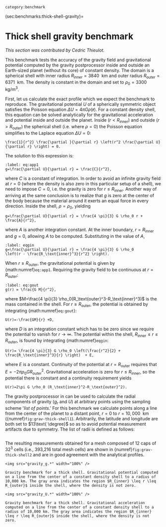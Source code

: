 ```{tags}
category:benchmark
```

(sec:benchmarks:thick-shell-gravity)=
# Thick shell gravity benchmark

*This section was contributed by Cedric Thieulot.*

This benchmark tests the accuracy of the gravity field and gravitational
potential computed by the gravity postprocessor inside and outside an
Earth-sized planet (without its core) of constant density. The domain is a
spherical shell with inner radius $R_\text{inner}=3840~\text{ km}$ and
outer radius $R_\text{outer}=6371~\text{ km}$. The density is constant
in the domain and set to $\rho_0=3300~\text{ kg}/\text{m}^3$.

First, let us calculate the exact profile which we expect the benchmark to
reproduce. The gravitational potential $U$ of a spherically symmetric object
satisfies the Poisson equation $\Delta U = 4\pi G \rho(\mathbf r)$. For a
constant density shell, this equation can be solved analytically for the
gravitational acceleration and potential inside and outside the planet. Inside
($r<R_\text{inner}$) and outside ($r>R_\text{outer}$) the
spherical shell (i.e. where $\rho=0$) the Poisson equation simplifies to the
Laplace equation $\Delta U=0$:
```{math}
\frac{1}{r^2} \frac{\partial }{\partial r} \left(r^2 \frac{\partial U}{\partial r} \right) = 0.
```
The solution to this expression is:
```{math}
:label: eq:app1
g=\frac{\partial U}{\partial r} = \frac{C}{r^2},
```
where $C$
is a constant of integration. In order to avoid an infinite gravity field at
$r=0$ (where the density is also zero in this particular setup of a shell), we
need to impose $C=0$, i.e. the gravity is zero for
$r\leq R_\text{inner}$. Another way of arriving at the same conclusion
is to realize that $g$ is zero at the center of the body because the material
around it exerts an equal force in every direction. Inside the shell,
$\rho=\rho_0$, yielding
```{math}
g=\frac{\partial U}{\partial r} = \frac{4 \pi}{3} G \rho_0 r + \frac{A}{r^2},
```
where $A$ is another integration constant. At the inner boundary,
$r=R_\text{inner}$ and $g=0$, allowing $A$ to be computed.
Substituting in the value of $A$,
```{math}
:label: eqgin
g=\frac{\partial U}{\partial r} = \frac{4 \pi}{3} G \rho_0
\left(r - \frac{R_\text{inner}^3}{r^2} \right).
```
When
$r\geq R_\text{outer}$, the gravitational potential is given by {math:numref}`eq:app1`.
Requiring the gravity field to be continuous at
$r=R_\text{outer}$:
```{math}
:label: eq:gout
g(r) = \frac{G M}{r^2},
```
where $M=\frac{4 \pi}{3} \rho_0(R_\text{outer}^3-R_\text{inner}^3)$
is the mass contained in the shell. For $r\ge R_\text{outer}$, the
potential is obtained by integrating {math:numref}`eq:gout`):
```{math}
U(r)=-\frac{GM}{r} +D,
```
where $D$ is an integration constant which has to
be zero since we require the potential to vanish for $r\rightarrow \infty$.
The potential within the shell,
$R_\text{inner}\leq r \leq R_\text{outer}$, is found by
integrating {math:numref}`eqgin`:
```{math}
U(r)= \frac{4 \pi}{3} G \rho_0 \left(\frac{r^2}{2} + \frac{R_\text{inner}^3}{r} \right)  + E,
```
where $E$ is a constant. Continuity of the potential at
$r=R_\text{outer}$ requires that
$E=-2\pi\rho_0 G R_\text{outer}^2$. Gravitational acceleration is zero
for $r\leq R_\text{inner}$, so the potential there is constant and a
continuity requirement yields
```{math}
U(r)=2\pi G \rho_0 (R_\text{inner}^2-R_\text{outer}^2).
```

The gravity postprocessor in can be used to calculate the radial components of
gravity ($g_r$ and $U$) at arbitrary points using the sampling scheme
'*list of points*.' For this benchmark we calculate points along a
line from the center of the planet to a distant point, $r=0$ to
$r=10,000~\text{ km}$ ({numref}`fig:grav-thick-shell1`). Arbitrarily, the latitude and longitude
are both set to $13\text{ \degree}$ so as to avoid potential measurement
artifacts due to symmetry. The list of radii is defined as follows:

```{literalinclude} thick_shell.prm
```

The resulting measurements obtained for a mesh composed of 12 caps of $32^3$
cells (i.e., 393,216 total mesh cells) are shown in {numref}`fig:grav-thick-shell2` and are
in good agreement with the analytical profiles.


```{figure-md} fig:grav-thick-shell1
<img src="gravity_g.*" width="100%" />

Gravity benchmark for a thick shell. Gravitational potential computed on a line from the center of a constant density shell to a radius of 10,000 km. The gray area indicates the region $R_{inner} \leq r \leq R_{outer}$ inside the shell, where the density is not zero.
```

```{figure-md} fig:grav-thick-shell2
<img src="gravity_U.*" width="100%" />

Gravity benchmark for a thick shell. Gravitational acceleration computed on a line from the center of a constant density shell to a radius of 10,000 km. The gray area indicates the region $R_{inner} \leq r \leq R_{outer}$ inside the shell, where the density is not zero.
```
